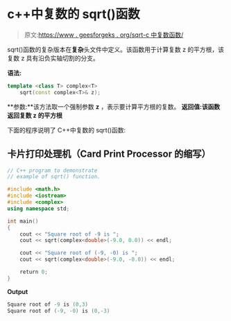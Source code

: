 # c++中复数的 sqrt()函数

> 原文:[https://www . geesforgeks . org/sqrt-c 中复数函数/](https://www.geeksforgeeks.org/sqrt-function-for-complex-number-in-c/)

sqrt()函数的复杂版本在**复杂**头文件中定义。该函数用于计算复数 z 的平方根，该复数 z 具有沿负实轴切割的分支。

**语法:**

```cpp
template <class T> complex<T>
    sqrt(const complex<T>& z);

```

**参数:**该方法取一个强制参数 **z** ，表示要计算平方根的复数。
**返回值:**该函数返回复数 z 的**平方根**

下面的程序说明了 C++中复数的 sqrt()函数:

## 卡片打印处理机（Card Print Processor 的缩写）

```cpp
// C++ program to demonstrate
// example of sqrt() function.

#include <math.h>
#include <iostream>
#include <complex>
using namespace std;

int main()
{
    cout << "Square root of -9 is ";
    cout << sqrt(complex<double>(-9.0, 0.0)) << endl;

    cout << "Square root of (-9, -0) is ";
    cout << sqrt(complex<double>(-9.0, -0.0)) << endl;

    return 0;
}
```

**Output**

```cpp
Square root of -9 is (0,3)
Square root of (-9, -0) is (0,-3)

```